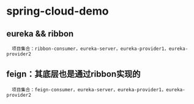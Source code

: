 # spring-cloud-demo 
  ## eureka && ribbon 
      项目集合：ribbon-consumer，eureka-server，eureka-provider1，eureka-provider2
  ## feign：其底层也是通过ribbon实现的
      项目集合：feign-consumer，eureka-server，eureka-provider1，eureka-provider2
